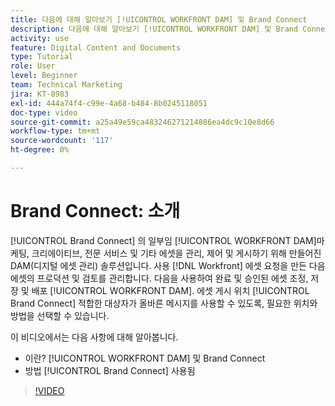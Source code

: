 ```yaml
---
title: 다음에 대해 알아보기 [!UICONTROL WORKFRONT DAM] 및 Brand Connect
description: 다음에 대해 알아보기 [!UICONTROL WORKFRONT DAM] 및 Brand Connect는 및 그 사용 방법입니다.
activity: use
feature: Digital Content and Documents
type: Tutorial
role: User
level: Beginner
team: Technical Marketing
jira: KT-8983
exl-id: 444a74f4-c99e-4a68-b484-8b0245118051
doc-type: video
source-git-commit: a25a49e59ca483246271214886ea4dc9c10e8d66
workflow-type: tm+mt
source-wordcount: '117'
ht-degree: 0%

---
```


# Brand Connect: 소개

[!UICONTROL Brand Connect] 의 일부임 [!UICONTROL WORKFRONT DAM]마케팅, 크리에이티브, 전문 서비스 및 기타 에셋을 관리, 제어 및 게시하기 위해 만들어진 DAM(디지털 에셋 관리) 솔루션입니다. 사용 [!DNL Workfront] 에셋 요청을 만든 다음 에셋의 프로덕션 및 검토를 관리합니다. 다음을 사용하여 완료 및 승인된 에셋 조정, 저장 및 배포 [!UICONTROL WORKFRONT DAM]. 에셋 게시 위치 [!UICONTROL Brand Connect] 적합한 대상자가 올바른 메시지를 사용할 수 있도록, 필요한 위치와 방법을 선택할 수 있습니다.

이 비디오에서는 다음 사항에 대해 알아봅니다.

* 이란? [!UICONTROL WORKFRONT DAM] 및 Brand Connect
* 방법 [!UICONTROL Brand Connect] 사용됨

>[!VIDEO](https://video.tv.adobe.com/v/335245/?quality=12&learn=on)
